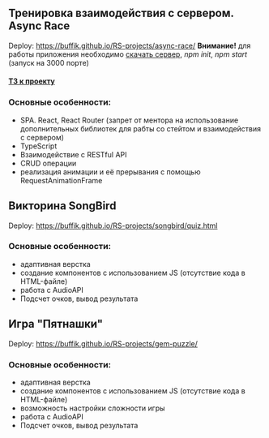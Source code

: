 ## Тренировка взаимодействия с сервером. Async Race
Deploy: https://buffik.github.io/RS-projects/async-race/
**Внимание!** для работы приложения необходимо [скачать сервер](https://github.com/mikhama/async-race-api), _npm init_, _npm start_ (запуск на 3000 порте)
#### [ТЗ к проекту](https://github.com/rolling-scopes-school/tasks/blob/master/tasks/async-race.md#functional-requirements)
### Основные особенности:
* SPA. React, React Router (запрет от ментора на использование дополнительных библиотек для рабты со стейтом и взаимодействия с сервером)
* TypeScript
* Взаимодействие с RESTful API
* CRUD операции
* реализация анимации и её прерывания с помощью RequestAnimationFrame

## Викторина SongBird
Deploy: https://buffik.github.io/RS-projects/songbird/quiz.html
### Основные особенности:
* адаптивная верстка
* создание компонентов с использованием JS (отсутствие кода в HTML-файле)
* работа с AudioAPI
* Подсчет очков, вывод результата

## Игра "Пятнашки"
Deploy: https://buffik.github.io/RS-projects/gem-puzzle/
### Основные особенности:
* адаптивная верстка
* создание компонентов с использованием JS (отсутствие кода в HTML-файле)
* возможность настройки сложности игры
* работа с AudioAPI
* Подсчет очков, вывод результата
